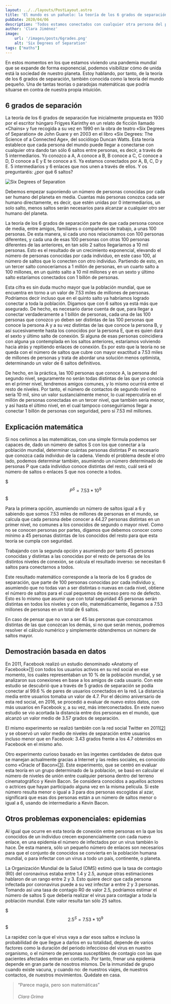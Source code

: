 ```yaml
---
layout: ../../layouts/PostLayout.astro
title: 'El mundo es un pañuelo: la teoría de los 6 grados de separación 🤯'
pubDate: 2020/04/06
description: 'Todos estamos conectados con cualquier otra persona del planeta a través de 5 intermediarios; ¿te lo crees?'
author: 'Clara Jiménez'
image:
    url: '/images/posts/6grades.png' 
    alt: 'Six Degrees of Separation'
tags: ["maths"]
---
```

En estos momentos en los que estamos viviendo una pandemia mundial que se expande de forma exponencial, podemos visibilizar cómo de unida está la sociedad de nuestro planeta. Estoy hablando, por tanto, de la teoría de los 6 grados de separación, también conocida como la teoría del mundo pequeño. Una de tantas teorías o paradojas matemáticas que podría situarse en contra de nuestra propia intuición.

6 grados de separación
----------------------

La teoría de los 6 grados de separación fue inicialmente propuesta en 1930 por el escritor húngaro Frigyes Karinthy en un relato de ficción llamado «Chains» y fue recogida a su vez en 1990 en la obra de teatro «Six Degrees of Separation» de John Guare y en 2003 en el libro «Six Degrees: The Science of a Connected Age», del sociólogo Duncan Watts. Esta teoría establece que cada persona del mundo puede llegar a conectarse con cualquier otra dando tan sólo 6 saltos entre personas, es decir, a través de 5 intermediarios. Yo conozco a A, A conoce a B, B conoce a C, C conoce a D, D conoce a E y E te conoce a ti. Ya estamos conectados por A, B, C, D y E. 5 intermediarios y 6 enlaces que nos unen a través de ellos. Y os preguntaréis: ¿por qué 6 saltos?

![Six Degrees of Separation](/images/posts/6grades.png)

Debemos empezar suponiendo un número de personas conocidas por cada ser humano del planeta en media. Cuantas más personas conozca cada ser humano directamente, es decir, que estén unidas por 0 intermediarios, un solo salto, menos saltos serán necesarios para alcanzar a cualquier otro ser humano del planeta.

La teoría de los 6 grados de separación parte de que cada persona conoce de media, entre amigos, familiares o compañeros de trabajo, a unas 100 personas. De esta manera, si cada uno nos relacionamos con 100 personas diferentes, y cada una de esas 100 personas con otras 100 personas diferentes de las anteriores, en tan sólo 2 saltos llegaríamos a 10 mil personas. Esto es el resultado de un crecimiento exponencial, elevando el número de personas conocidas por cada individuo, en este caso 100, al número de saltos que lo conecten con otro individuo. Partiendo de esto, en un tercer salto conoceríamos a 1 millón de personas, en un cuarto salto a 100 millones, en un quinto salto a 10 mil millones y en un sexto y último salto estaríamos conectados con 1 billón de personas.

Esta cifra es sin duda mucho mayor que la población mundial, que se encuentra en torno a un valor de 7.53 miles de millones de personas. Podríamos decir incluso que en el quinto salto ya habríamos logrado conectar a toda la población. Digamos que con 6 saltos ya está más que asegurado. De hecho, es necesario darse cuenta de que, para llegar a conectar verdaderamente a 1 billón de personas, cada una de las 100 personas que conozco yo deben ser distintas de las 100 personas que conoce la persona A y a su vez distintas de las que conoce la persona B, y así sucesivamente hasta los conocidos por la persona E, que es quien dará el sexto y último salto de conexión. Si alguna de esas personas coincidiera con alguna ya contemplada en los saltos anteriores, estaríamos volviendo hacia atrás y repitiendo enlaces de conexión. Es por esto que la teoría no se queda con el número de saltos que cubre con mayor exactitud a 7.53 miles de millones de personas y trata de abordar una solución menos optimista, determinando un valor de 6 saltos definitivos.

De hecho, en la práctica, las 100 personas que conoce A, la persona del segundo nivel, seguramente no serán todas distintas de las que yo conocía en el primer nivel, tendremos amigos comunes, y lo mismo ocurrirá entre el resto de niveles. Por tanto, el número de contactos de segundo nivel no sería 10 mil, sino un valor sustancialmente menor, lo cual repercutiría en el millón de personas conectadas en un tercer nivel, que también sería menor, y así hasta el último nivel, en el cual tampoco conseguiríamos llegar a conectar 1 billón de personas con seguridad, pero sí 7.53 mil millones.

Explicación matemática
----------------------

Si nos ceñimos a las matemáticas, con una simple fórmula podemos ser capaces de, dado un número de saltos S con los que conectar a la población mundial, determinar cuántas personas distintas P es necesario que conozca cada individuo de la cadena. Viendo el problema desde el otro lado, podemos determinar también, asumiendo un número determinado de personas P que cada individuo conoce distintas del resto, cuál será el número de saltos o enlaces S que nos conecte a todos.

$$$
P^S = 7.53*10^9
$$$

Para la primera opción, asumiendo un número de saltos igual a 6 y sabiendo que somos 7.53 miles de millones de personas en el mundo, se calcula que cada persona debe conocer a 44.27 personas distintas en un primer nivel, no comunes a los conocidos de segundo o mayor nivel. Como no se conocen personas por partes, digamos que debemos conocer como mínimo a 45 personas distintas de los conocidos del resto para que esta teoría se cumpla con seguridad.

Trabajando con la segunda opción y asumiendo por tanto 45 personas conocidas y distintas a las conocidas por el resto de personas de los distintos niveles de conexión, se calcula el resultado inverso: se necesitan 6 saltos para conectarnos a todos.

Este resultado matemático corresponde a la teoría de los 6 grados de separación, que parte de 100 personas conocidas por cada individuo y, asumiendo que no todas van a ser distintas o nuevas en cada nivel, obtiene el número de saltos para el cual pequemos de exceso pero no de defecto. Esto es lo mismo que asumir que con total seguridad 45 personas serán distintas en todos los niveles y con ello, matemáticamente, llegamos a 7.53 millones de personas en un total de 6 saltos.

En caso de pensar que no van a ser 45 las personas que conozcamos distintas de las que conozcan los demás, si no que serán menos, podremos resolver el cálculo numérico y simplemente obtendremos un número de saltos mayor.

Demostración basada en datos
----------------------------

En 2011, Facebook realizó un estudio denominado «Anatomy of Facebook»[\[1\]](https://www.facebook.com/notes/facebook-data-team/anatomy-of-facebook/10150388519243859) con todos los usuarios activos en su red social en ese momento, los cuales representaban un 10 % de la población mundial, y se analizaron sus conexiones en base a los amigos de cada usuario. Con este estudio se descubrió que a través de 5 grados de separación se podía conectar al 99.6 % de pares de usuarios conectados en la red. La distancia media entre usuarios tomaba un valor de 4.7. Por el décimo aniversario de esta red social, en 2016, se procedió a evaluar de nuevo estos datos, con más usuarios en Facebook y, a su vez, más interconectados. En este nuevo estudio se vio acortada la distancia entre dos personas en el mundo, que alcanzó un valor medio de 3.57 grados de separación.

El mismo experimento se realizó también con la red social Twitter en 2011[\[2\]](https://www.aaai.org/ocs/index.php/SOCS/SOCS11/paper/viewFile/4031/4352) y se observó un valor medio de niveles de separación entre usuarios incluso menor que en Facebook: 3.43 grados frente a los 4.7 obtenidos en Facebook en el mismo año.

Otro experimento curioso basado en las ingentes cantidades de datos que se manejan actualmente gracias a Internet y las redes sociales, es conocido como «Oracle of Bacon»[\[3\]](https://oracleofbacon.org). Este experimento, que se centró en evaluar esta teoría en un grupo determinado de la población, se basó en calcular el número de niveles de unión entre cualquier persona dentro del terreno cinematográfico y Kevin Bacon. Se considera conocidos a aquellos actores o actrices que hayan participado alguna vez en la misma película. Si este número resulta menor o igual a 3 para dos personas escogidas al azar, significará que esas dos personas están a un número de saltos menor o igual a 6, usando de intermediario a Kevin Bacon.

Otros problemas exponenciales: epidemias
----------------------------------------

Al igual que ocurre en esta teoría de conexión entre personas en la que los conocidos de un individuo crecen exponencialmente con cada nuevo enlace, en una epidemia el número de infectados por un virus también lo hace. De esta manera, sólo un pequeño número de enlaces son necesarios para que el conjunto de conocidos se convierta en la población humana mundial, o para infectar con un virus a todo un país, continente, o planeta.

La Organización Mundial de la Salud (OMS) estimó que la tasa de contagio (R0) del coronavirus estaba entre 1.4 y 2.5, aunque otras estimaciones hablaron de un rango entre 2 y 3. Esto quiere decir que cada persona infectada por coronavirus puede a su vez infectar a entre 2 y 3 personas. Tomando así una tasa de contagio R0 de valor 2.5, podríamos estimar el número de saltos S que debería realizar el virus para contagiar a toda la población mundial. Este valor resulta tan sólo 25 saltos.

$$$
2.5^S = 7.53*10^9
$$$

La rapidez con la que el virus vaya a dar esos saltos e incluso la probabilidad de que llegue a darlos en su totalidad, depende de varios factores como la duración del periodo infeccioso del virus en nuestro organismo, o el número de personas susceptibles de contagio con las que pacientes afectados entran en contacto. Por tanto, frenar una epidemia depende en gran parte de nosotros mismos. De la inmunidad de grupo cuando existe vacuna, y cuando no: de nuestros viajes, de nuestros contactos, de nuestros movimientos. Quédate en casa.

> “Parece magia, pero son matemáticas”
>
> ###### Clara Grima